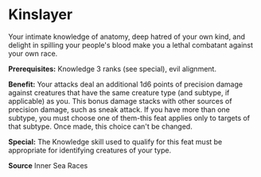 ﻿---
cssclass: [feats]

---
# Kinslayer

Your intimate knowledge of anatomy, deep hatred of your own kind, and delight in spilling your people's blood make you a lethal combatant against your own race.

**Prerequisites:** Knowledge 3 ranks (see special), evil alignment.

**Benefit:** Your attacks deal an additional 1d6 points of precision damage against creatures that have the same creature type (and subtype, if applicable) as you. This bonus damage stacks with other sources of precision damage, such as sneak attack. If you have more than one subtype, you must choose one of them-this feat applies only to targets of that subtype. Once made, this choice can't be changed.

**Special:** The Knowledge skill used to qualify for this feat must be appropriate for identifying creatures of your type.

**Source** Inner Sea Races